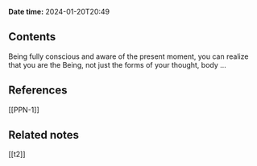 **Date time:** 2024-01-20T20:49
## Contents
Being fully conscious and aware of the present moment, you can realize that you are the Being, not just the forms of your thought, body ...
## References
[[PPN-1]]

## Related notes
[[t2]]

